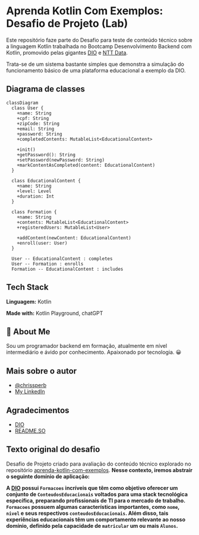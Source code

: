 # Aprenda Kotlin Com Exemplos: Desafio de Projeto (Lab)

Este repositório faze parte do Desafio para teste de conteúdo técnico sobre a linguagem Kotlin trabalhada no Bootcamp Desenvolvimento Backend com Kotlin, promovido pelas gigantes [DIO](https://web.dio.me) e [NTT Data](https://br.nttdata.com/).

Trata-se de um sistema bastante simples que demonstra a simulação do funcionamento básico de uma plataforma educacional a exemplo da DIO.

## Diagrama de classes

``` mermaid
classDiagram
  class User {
    +name: String
    +cpf: String
    +zipCode: String
    +email: String
    +password: String
    +completedContents: MutableList<EducationalContent>

    +init()
    +getPassword(): String
    +setPassword(newPassword: String)
    +markContentAsCompleted(content: EducationalContent)
  }

  class EducationalContent {
    +name: String
    +level: Level
    +duration: Int
  }

  class Formation {
    +name: String
    +contents: MutableList<EducationalContent>
    +registeredUsers: MutableList<User>

    +addContent(newContent: EducationalContent)
    +enroll(user: User)
  }

  User -- EducationalContent : completes
  User -- Formation : enrolls
  Formation -- EducationalContent : includes
```

## Tech Stack

**Linguagem:** Kotlin

**Made with:** Kotlin Playground, chatGPT


## 🚀 About Me
Sou um programador backend em formação, atualmente em nível intermediário e ávido por conhecimento. Apaixonado por tecnologia. 😀


## Mais sobre o autor

- [@chrissperb](https://www.github.com/chrissperb)
- [My LinkedIn](www.linkedin.com/in/chrissperb)



## Agradecimentos
 - [DIO](https://web.dio.me)
 - [README.SO](https://readme.so/)


## Texto original do desafio

Desafio de Projeto criado para avaliação do conteúdo técnico explorado no repositório [aprenda-kotlin-com-exemplos](https://github.com/digitalinnovationone/aprenda-kotlin-com-exemplos). **Nesse contexto, iremos abstrair o seguinte domínio de aplicação:**

**A [DIO](https://web.dio.me) possui `Formacoes` incríveis que têm como objetivo oferecer um conjunto de `ConteudosEducacionais` voltados para uma stack tecnológica específica, preparando profissionais de TI para o mercado de trabalho. `Formacoes` possuem algumas características importantes, como `nome`, `nivel` e seus respectivos `conteudosEducacionais`. Além disso, tais experiências educacionais têm um comportamento relevante ao nosso domínio, definido pela capacidade de `matricular` um ou mais `Alunos`.**
